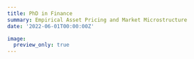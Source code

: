 ```yaml
---
title: PhD in Finance
summary: Empirical Asset Pricing and Market Microstructure
date: '2022-06-01T00:00:00Z'

image:
  preview_only: true
---
```

